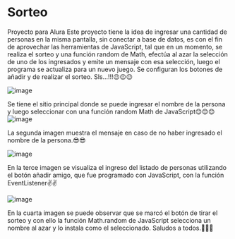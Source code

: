 # Sorteo
Proyecto para Alura
Este proyecto tiene la idea de ingresar una cantidad de personas en la misma pantalla, sin conectar a base de datos, es con el fin de aprovechar las herramientas de JavaScript, tal que en un momento, se realiza el sorteo y una función random de Math, efectúa al azar la selección de uno de los ingresados y emite un mensaje con esa selección, luego el programa se actualiza para un nuevo juego. Se configuran los botones de añadir y de realizar el sorteo.
Sls...!!!😉😉😉

![image](https://github.com/user-attachments/assets/bd44cf05-5f4d-450c-a54c-0404a81871fd)

Se tiene el sitio principal donde se puede ingresar el nombre de la persona y luego seleccionar con una función random Math de JavaScript😊😊😊
![image](https://github.com/user-attachments/assets/53571bad-8a90-4cee-8eb2-c88ea60ec997)

La segunda imagen muestra el mensaje en caso de no haber ingresado el nombre de la persona.😎😎

![image](https://github.com/user-attachments/assets/4e1186a0-585c-40fd-a94b-66cab54a6655)

En la terce imagen se visualiza el ingreso del listado de personas utilizando el botón añadir amigo,
que fue programado con JavaScript, con la función EventListener✌✌

![image](https://github.com/user-attachments/assets/5aecfaf6-ef7a-49b7-800d-28866792b54a)

En la cuarta imagen se puede observar que se marcó el botón de tirar el sorteo y con ello
la función Math.random de JavaScript selecciona un nombre al azar y lo instala como el seleccionado.
Saludos a todos.👏👏😘




